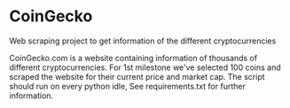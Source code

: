 # CoinGecko
Web scraping project to get information of the different cryptocurrencies

CoinGecko.com is a website containing information of thousands of different cryptocurrencies.
For 1st milestone we've selected 100 coins and scraped the website for their current price and market cap.
The script should run on every python idle, See requirements.txt for further information.
